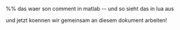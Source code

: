 %% das waer son comment in matlab
-- und so sieht das in lua aus

und jetzt koennen wir gemeinsam an diesem dokument arbeiten!
